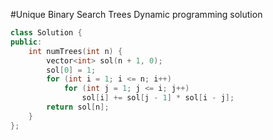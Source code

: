 #Unique Binary Search Trees
Dynamic programming solution
```C++
class Solution {
public:
    int numTrees(int n) {
        vector<int> sol(n + 1, 0);
        sol[0] = 1;
        for (int i = 1; i <= n; i++)
            for (int j = 1; j <= i; j++)
                sol[i] += sol[j - 1] * sol[i - j];
        return sol[n];
    }
};
```
